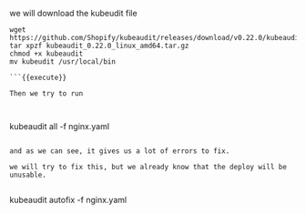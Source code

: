 we will download the kubeudit file

```
wget https://github.com/Shopify/kubeaudit/releases/download/v0.22.0/kubeaudit_0.22.0_linux_amd64.tar.gz
tar xpzf kubeaudit_0.22.0_linux_amd64.tar.gz
chmod +x kubeaudit
mv kubeudit /usr/local/bin

```{{execute}}

Then we try to run



```
kubeaudit all -f nginx.yaml

```{{execute}}

and as we can see, it gives us a lot of errors to fix.

we will try to fix this, but we already know that the deploy will be unusable.


```
kubeaudit autofix -f nginx.yaml
```{{execute}}


